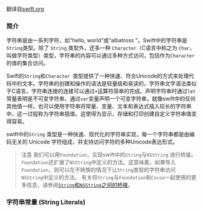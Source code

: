 翻译自[swift.org](https://docs.swift.org/swift-book/LanguageGuide/StringsAndCharacters.html)

### 简介
字符串是由一系列字符，如“hello, world”或“albatross ”。Swift中的字符串是`String`类型。除了 `String` 类型外，还多一种 `Character`（C语言中称之为 `Char`，叫做字符类型）类型，字符串的内容可以通过多种方式访问，包括作为`Character `的值的集合访问。

Swift的`String`和`Character `类型提供了一种快速、符合Unicode的方式来处理代码中的文本。字符串的创建和操作的语法是轻量级和易读的，字符串文字语法类似于C语言。字符串连接的连接可以通过`+`运算符简单的完成。声明字符串时通过`let`常量表明是不可变字符串，通过`var`变量声明一个可变字符串，就像swift中的任何其他值一样。也可以使用字符串将常量、变量、文本和表达式插入较长的字符串中，这一过程称为字符串插值。这使得为显示、存储和打印创建自定义字符串值变得容易。

swift中的`String` 类型是一种快速、现代化的字符串实现，每一个字符串都是由编码无关的 Unicode 字符组成，并支持访问字符的多种Unicode表达形式。

> 注意
我们可以用`Foundation`，实现swift中的`String`与`NSString` 进行桥接。`Foundation`还扩展了`NSString`中定义的方法。这意味着，如果导入`Foundation`，则可以在不转换的情况下让`String`类型的字符串访问`NSString`中定义的方法。
有关将`String`与`Foundation`和`Cocoa`一起使用的更多信息，请参阅[`String`和`NSString`之间的桥接](https://developer.apple.com/documentation/swift/string#2919514)。

### 字符串常量 (String Literals)
